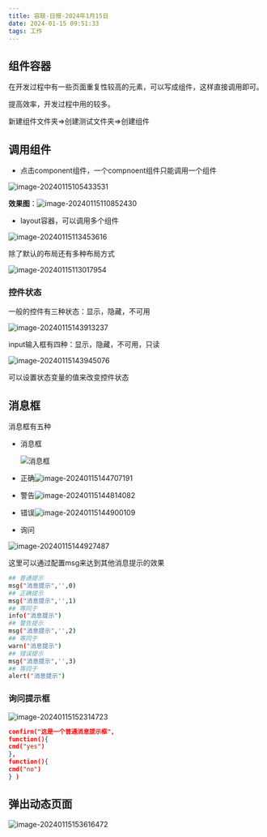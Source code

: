 ```yaml
---
title: 容联-日报-2024年1月15日
date: 2024-01-15 09:51:33
tags: 工作
---
```


## 组件容器

在开发过程中有一些页面重复性较高的元素，可以写成组件，这样直接调用即可。

提高效率，开发过程中用的较多。

新建组件文件夹=>创建测试文件夹=>创建组件

## 调用组件

- 点击component组件，一个compnoent组件只能调用一个组件

![image-20240115105433531](https://image.wanc.eu.org/file/192d2604aabf940aa0795.png)

**效果图**：![image-20240115110852430](https://image.wanc.eu.org/file/c663063295486f6c3d520.png)

- layout容器，可以调用多个组件

![image-20240115113453616](https://image.wanc.eu.org/file/d2390ca3bb3a90606ff8c.png)

除了默认的布局还有多种布局方式

![image-20240115113017954](https://image.wanc.eu.org/file/3ce0f97faf476812cdc5d.png)

### 控件状态

一般的控件有三种状态：显示，隐藏，不可用

![image-20240115143913237](https://image.wanc.eu.org/file/077bbf6df3d6e16b92e6c.png)

input输入框有四种：显示，隐藏，不可用，只读

![image-20240115143945076](https://image.wanc.eu.org/file/2bbce4390e476f5e6b8ea.png)

可以设置状态变量的值来改变控件状态

## 消息框

消息框有五种

- 消息框

  ![消息框](https://image.wanc.eu.org/file/9f570ce321d4f469a1c3c.png)

- 正确![image-20240115144707191](https://image.wanc.eu.org/file/b135c62db85472b8b7c84.png)

- 警告![image-20240115144814082](https://image.wanc.eu.org/file/5ce2621f24c76ba821888.png)
- 错误![image-20240115144900109](https://image.wanc.eu.org/file/e1853a3a0dfd5806602a5.png)
- 询问

![image-20240115144927487](https://image.wanc.eu.org/file/b8dd87a278a99ba4cc058.png)

这里可以通过配置msg来达到其他消息提示的效果

```sh
## 普通提示
msg("消息提示",'',0) 
## 正确提示
msg("消息提示",'',1) 
## 等同于
info("消息提示")
## 警告提示
msg("消息提示",'',2) 
## 等同于
warn("消息提示")
## 错误提示
msg("消息提示",'',3) 
## 等同于
alert("消息提示")
```



### 询问提示框

![image-20240115152314723](https://image.wanc.eu.org/file/f488411b994f0e03e146e.png)

```json
confirm("这是一个普通消息提示框",  
function(){
cmd("yes")
},  
function(){
cmd("no")
} )
```

## 弹出动态页面

![image-20240115153616472](https://image.wanc.eu.org/file/e26b4d67b5c10a24ab298.png)
